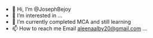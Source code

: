 - 👋 Hi, I’m @JosephBejoy
- 👀 I’m interested in ...
- 🌱 I’m currently completed MCA and still learning
- 📫 How to reach me Email <a href='mailto:aleenaalby20@gmail.com'>aleenaalby20@gmail.com</a> ...

<!---
JosephBejoy/JosephBejoy is a ✨ special ✨ repository because its `README.md` (this file) appears on your GitHub profile.
You can click the Preview link to take a look at your changes.
--->
